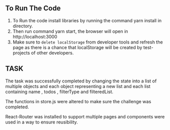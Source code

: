## To Run The Code  

1. To Run the code install libraries by running the command yarn install in directory.  
2. Then run command yarn start, the browser will open in http://localhost:3000
3. Make sure to `delete localStorage` from developer tools and refresh the page as there is a chance that localStorage will be created by test-projects of other developers.  

## TASK  

The task was successfully completed by changing the state into a list of multiple objects and each object representing a new list and each list containing name , todos , filterType and filteredList.  

The functions in store.js were altered to make sure the challenge was completed.  

React-Router was installed to support multiple pages and components were used in a way to ensure reusibility.  